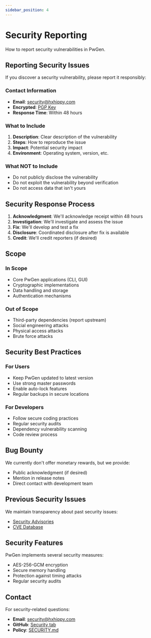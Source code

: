 ```yaml
---
sidebar_position: 4
---
```


# Security Reporting

How to report security vulnerabilities in PwGen.

## Reporting Security Issues

If you discover a security vulnerability, please report it responsibly:

### Contact Information

- **Email**: security@hxhippy.com
- **Encrypted**: [PGP Key](https://hxhippy.com/pgp)
- **Response Time**: Within 48 hours

### What to Include

1. **Description**: Clear description of the vulnerability
2. **Steps**: How to reproduce the issue
3. **Impact**: Potential security impact
4. **Environment**: Operating system, version, etc.

### What NOT to Include

- Do not publicly disclose the vulnerability
- Do not exploit the vulnerability beyond verification
- Do not access data that isn't yours

## Security Response Process

1. **Acknowledgment**: We'll acknowledge receipt within 48 hours
2. **Investigation**: We'll investigate and assess the issue
3. **Fix**: We'll develop and test a fix
4. **Disclosure**: Coordinated disclosure after fix is available
5. **Credit**: We'll credit reporters (if desired)

## Scope

### In Scope
- Core PwGen applications (CLI, GUI)
- Cryptographic implementations
- Data handling and storage
- Authentication mechanisms

### Out of Scope
- Third-party dependencies (report upstream)
- Social engineering attacks
- Physical access attacks
- Brute force attacks

## Security Best Practices

### For Users
- Keep PwGen updated to latest version
- Use strong master passwords
- Enable auto-lock features
- Regular backups in secure locations

### For Developers
- Follow secure coding practices
- Regular security audits
- Dependency vulnerability scanning
- Code review process

## Bug Bounty

We currently don't offer monetary rewards, but we provide:
- Public acknowledgment (if desired)
- Mention in release notes
- Direct contact with development team

## Previous Security Issues

We maintain transparency about past security issues:
- [Security Advisories](https://github.com/hxhippy/pwgen/security/advisories)
- [CVE Database](https://cve.mitre.org/)

## Security Features

PwGen implements several security measures:
- AES-256-GCM encryption
- Secure memory handling
- Protection against timing attacks
- Regular security audits

## Contact

For security-related questions:
- **Email**: security@hxhippy.com
- **GitHub**: [Security tab](https://github.com/hxhippy/pwgen/security)
- **Policy**: [SECURITY.md](https://github.com/hxhippy/pwgen/blob/main/SECURITY.md)